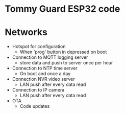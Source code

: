 # Tommy Guard ESP32 code

# Networks
- Hotspot for configuration
  - When 'prog' button in depressed on boot
- Connection to MQTT logging server
  - store data and push to server once per hour
- Connection to NTP time server
  - On boot and once a day
- Connection NVR video server
  - LAN push after every data read
- Connection to IP camera
  - LAN push after every data read
- OTA
  - Code updates
  
